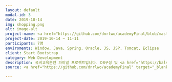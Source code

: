 ```yaml
---
layout: default
modal-id: 3
date: 2019-10-14
img: shopping.png
alt: image-alt
project-name: <a href="https://github.com/dnrlwo/academyFinal/blob/master/README.md" target="_blank">청년 쇼핑몰</a>
project-date: 2019-10-14 ~ 11-11
participants: 7명
enviroments: Window, Java, Spring, Oracle, JS, JSP, Tomcat, Eclipse
client: Start Bootstrap
category: Web Development
description: 국비교육훈련 파이널 프로젝트입니다. DB구성 및 <a href="https://balsamiq.com/wireframes/" target="_blank">발사믹 목업</a>을 이용한 스토리 보드를 계획하였습니다. 이후 회원관리 분야를 통하여 시스템의 기조를 잡았고 이후 메인페이지, 상품관리, 상품등록(Naver Editor), 결제관리, 상품리스트 등 <a href="https://github.com/dnrlwo/academyFinal/blob/master/README.md#23-%ED%95%84%EC%9E%90-%ED%8C%8C%ED%8A%B8-%EB%B6%84%EC%84%9D" target="_blank">모든 분야</a>에 참여하였고 종합하여 오류를 수정 보완하였습니다. 
source: <a href="https://github.com/dnrlwo/academyFinal" target="_blank">코드 보러가기</a>

---
```

